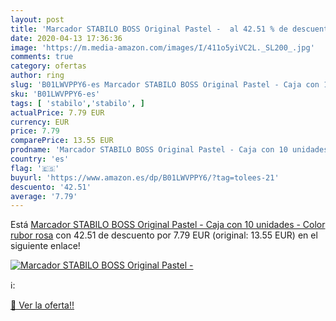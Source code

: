 ```yaml
---
layout: post
title: 'Marcador STABILO BOSS Original Pastel -  al 42.51 % de descuento'
date: 2020-04-13 17:36:36
image: 'https://m.media-amazon.com/images/I/411o5yiVC2L._SL200_.jpg'
comments: true
category: ofertas
author: ring
slug: 'B01LWVPPY6-es Marcador STABILO BOSS Original Pastel - Caja con 10...'
sku: 'B01LWVPPY6-es'
tags: [ 'stabilo','stabilo', ]
actualPrice: 7.79 EUR
currency: EUR
price: 7.79
comparePrice: 13.55 EUR
prodname: 'Marcador STABILO BOSS Original Pastel - Caja con 10 unidades - Color rubor rosa'
country: 'es'
flag: '🇪🇸'
buyurl: 'https://www.amazon.es/dp/B01LWVPPY6/?tag=tolees-21'
descuento: '42.51'
average: '7.79'
---
```


Está [Marcador STABILO BOSS Original Pastel - Caja con 10 unidades - Color rubor rosa](https://www.amazon.es/dp/B01LWVPPY6/?tag=tolees-21) con 42.51 de descuento por 7.79 EUR (original: 13.55 EUR) en el siguiente enlace!

[![Marcador STABILO BOSS Original Pastel - ](https://m.media-amazon.com/images/I/411o5yiVC2L._SL200_.jpg)](https://www.amazon.es/dp/B01LWVPPY6/?tag=tolees-21)

ℹ️:


[🛒 Ver la oferta!!](https://www.amazon.es/dp/B01LWVPPY6/?tag=tolees-21)
